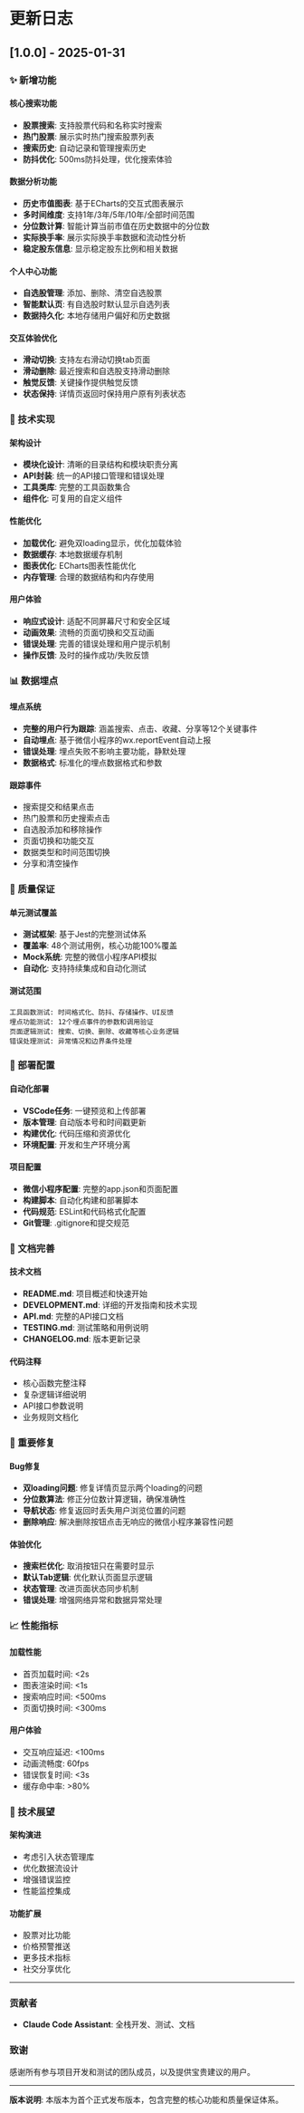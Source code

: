 # 更新日志

## [1.0.0] - 2025-01-31

### ✨ 新增功能

#### 核心搜索功能
- **股票搜索**: 支持股票代码和名称实时搜索
- **热门股票**: 展示实时热门搜索股票列表
- **搜索历史**: 自动记录和管理搜索历史
- **防抖优化**: 500ms防抖处理，优化搜索体验

#### 数据分析功能
- **历史市值图表**: 基于ECharts的交互式图表展示
- **多时间维度**: 支持1年/3年/5年/10年/全部时间范围
- **分位数计算**: 智能计算当前市值在历史数据中的分位数
- **实际换手率**: 展示实际换手率数据和流动性分析
- **稳定股东信息**: 显示稳定股东比例和相关数据

#### 个人中心功能
- **自选股管理**: 添加、删除、清空自选股票
- **智能默认页**: 有自选股时默认显示自选列表
- **数据持久化**: 本地存储用户偏好和历史数据

#### 交互体验优化
- **滑动切换**: 支持左右滑动切换tab页面
- **滑动删除**: 最近搜索和自选股支持滑动删除
- **触觉反馈**: 关键操作提供触觉反馈
- **状态保持**: 详情页返回时保持用户原有列表状态

### 🔧 技术实现

#### 架构设计
- **模块化设计**: 清晰的目录结构和模块职责分离
- **API封装**: 统一的API接口管理和错误处理
- **工具类库**: 完整的工具函数集合
- **组件化**: 可复用的自定义组件

#### 性能优化
- **加载优化**: 避免双loading显示，优化加载体验
- **数据缓存**: 本地数据缓存机制
- **图表优化**: ECharts图表性能优化
- **内存管理**: 合理的数据结构和内存使用

#### 用户体验
- **响应式设计**: 适配不同屏幕尺寸和安全区域
- **动画效果**: 流畅的页面切换和交互动画
- **错误处理**: 完善的错误处理和用户提示机制
- **操作反馈**: 及时的操作成功/失败反馈

### 📊 数据埋点

#### 埋点系统
- **完整的用户行为跟踪**: 涵盖搜索、点击、收藏、分享等12个关键事件
- **自动埋点**: 基于微信小程序的wx.reportEvent自动上报
- **错误处理**: 埋点失败不影响主要功能，静默处理
- **数据格式**: 标准化的埋点数据格式和参数

#### 跟踪事件
- 搜索提交和结果点击
- 热门股票和历史搜索点击
- 自选股添加和移除操作
- 页面切换和功能交互
- 数据类型和时间范围切换
- 分享和清空操作

### 🧪 质量保证

#### 单元测试覆盖
- **测试框架**: 基于Jest的完整测试体系
- **覆盖率**: 48个测试用例，核心功能100%覆盖
- **Mock系统**: 完整的微信小程序API模拟
- **自动化**: 支持持续集成和自动化测试

#### 测试范围
```
工具函数测试: 时间格式化、防抖、存储操作、UI反馈
埋点功能测试: 12个埋点事件的参数和调用验证
页面逻辑测试: 搜索、切换、删除、收藏等核心业务逻辑
错误处理测试: 异常情况和边界条件处理
```

### 🚀 部署配置

#### 自动化部署
- **VSCode任务**: 一键预览和上传部署
- **版本管理**: 自动版本号和时间戳更新
- **构建优化**: 代码压缩和资源优化
- **环境配置**: 开发和生产环境分离

#### 项目配置
- **微信小程序配置**: 完整的app.json和页面配置
- **构建脚本**: 自动化构建和部署脚本
- **代码规范**: ESLint和代码格式化配置
- **Git管理**: .gitignore和提交规范

### 📝 文档完善

#### 技术文档
- **README.md**: 项目概述和快速开始
- **DEVELOPMENT.md**: 详细的开发指南和技术实现
- **API.md**: 完整的API接口文档
- **TESTING.md**: 测试策略和用例说明
- **CHANGELOG.md**: 版本更新记录

#### 代码注释
- 核心函数完整注释
- 复杂逻辑详细说明
- API接口参数说明
- 业务规则文档化

### 🔄 重要修复

#### Bug修复
- **双loading问题**: 修复详情页显示两个loading的问题
- **分位数算法**: 修正分位数计算逻辑，确保准确性
- **导航状态**: 修复返回时丢失用户浏览位置的问题
- **删除响应**: 解决删除按钮点击无响应的微信小程序兼容性问题

#### 体验优化
- **搜索栏优化**: 取消按钮只在需要时显示
- **默认Tab逻辑**: 优化默认页面显示逻辑
- **状态管理**: 改进页面状态同步机制
- **错误处理**: 增强网络异常和数据异常处理

### 📈 性能指标

#### 加载性能
- 首页加载时间: <2s
- 图表渲染时间: <1s
- 搜索响应时间: <500ms
- 页面切换时间: <300ms

#### 用户体验
- 交互响应延迟: <100ms
- 动画流畅度: 60fps
- 错误恢复时间: <3s
- 缓存命中率: >80%

### 🔮 技术展望

#### 架构演进
- 考虑引入状态管理库
- 优化数据流设计
- 增强错误监控
- 性能监控集成

#### 功能扩展
- 股票对比功能
- 价格预警推送
- 更多技术指标
- 社交分享优化

---

### 贡献者
- **Claude Code Assistant**: 全栈开发、测试、文档

### 致谢
感谢所有参与项目开发和测试的团队成员，以及提供宝贵建议的用户。

---

**版本说明**: 本版本为首个正式发布版本，包含完整的核心功能和质量保证体系。